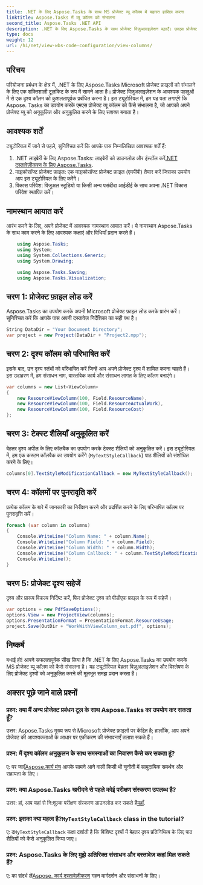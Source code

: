 ```yaml
---
title: .NET के लिए Aspose.Tasks के साथ MS प्रोजेक्ट व्यू कॉलम में महारत हासिल करना
linktitle: Aspose.Tasks में व्यू कॉलम को संभालना
second_title: Aspose.Tasks .NET API
description: .NET के लिए Aspose.Tasks के साथ प्रोजेक्ट विज़ुअलाइज़ेशन बढ़ाएँ। एमएस प्रोजेक्ट व्यू कॉलम को चरण-दर-चरण संभालना सीखें। दक्षता और अनुकूलन को बढ़ावा दें।
type: docs
weight: 12
url: /hi/net/view-wbs-code-configuration/view-columns/
---
```

## परिचय
परियोजना प्रबंधन के क्षेत्र में, .NET के लिए Aspose.Tasks Microsoft प्रोजेक्ट फ़ाइलों को संभालने के लिए एक शक्तिशाली टूलकिट के रूप में सामने आता है। प्रोजेक्ट विज़ुअलाइज़ेशन के आवश्यक पहलुओं में से एक दृश्य कॉलम को कुशलतापूर्वक प्रबंधित करना है। इस ट्यूटोरियल में, हम यह पता लगाएंगे कि Aspose. Tasks का उपयोग करके एमएस प्रोजेक्ट व्यू कॉलम को कैसे संभालना है, जो आपको अपने प्रोजेक्ट व्यू को अनुकूलित और अनुकूलित करने के लिए सशक्त बनाता है।
## आवश्यक शर्तें
ट्यूटोरियल में जाने से पहले, सुनिश्चित करें कि आपके पास निम्नलिखित आवश्यक शर्तें हैं:
1.  .NET लाइब्रेरी के लिए Aspose.Tasks: लाइब्रेरी को डाउनलोड और इंस्टॉल करें[.NET दस्तावेज़ीकरण के लिए Aspose.Tasks](https://reference.aspose.com/tasks/net/).
2. माइक्रोसॉफ्ट प्रोजेक्ट फ़ाइल: एक माइक्रोसॉफ्ट प्रोजेक्ट फ़ाइल (एमपीपी) तैयार करें जिसका उपयोग आप इस ट्यूटोरियल के लिए करेंगे।
3. विकास परिवेश: विजुअल स्टूडियो या किसी अन्य पसंदीदा आईडीई के साथ अपना .NET विकास परिवेश स्थापित करें।
## नामस्थान आयात करें
आरंभ करने के लिए, अपने प्रोजेक्ट में आवश्यक नामस्थान आयात करें। ये नामस्थान Aspose.Tasks के साथ काम करने के लिए आवश्यक कक्षाएं और विधियाँ प्रदान करते हैं।
```csharp
    using Aspose.Tasks;
    using System;
    using System.Collections.Generic;
    using System.Drawing;
    
    using Aspose.Tasks.Saving;
    using Aspose.Tasks.Visualization;
```
## चरण 1: प्रोजेक्ट फ़ाइल लोड करें
Aspose.Tasks का उपयोग करके अपनी Microsoft प्रोजेक्ट फ़ाइल लोड करके प्रारंभ करें। सुनिश्चित करें कि आपके पास अपनी दस्तावेज़ निर्देशिका का सही पथ है।
```csharp
String DataDir = "Your Document Directory";
var project = new Project(DataDir + "Project2.mpp");
```
## चरण 2: दृश्य कॉलम को परिभाषित करें
इसके बाद, उन दृश्य स्तंभों को परिभाषित करें जिन्हें आप अपने प्रोजेक्ट दृश्य में शामिल करना चाहते हैं। इस उदाहरण में, हम संसाधन नाम, वास्तविक कार्य और संसाधन लागत के लिए कॉलम बनाएंगे।
```csharp
var columns = new List<ViewColumn>
{
    new ResourceViewColumn(100, Field.ResourceName),
    new ResourceViewColumn(100, Field.ResourceActualWork),
    new ResourceViewColumn(100, Field.ResourceCost)
};
```
## चरण 3: टेक्स्ट शैलियाँ अनुकूलित करें
बेहतर दृश्य अपील के लिए कॉलबैक का उपयोग करके टेक्स्ट शैलियों को अनुकूलित करें। इस ट्यूटोरियल में, हम एक कस्टम कॉलबैक का उपयोग करेंगे (`MyTextStyleCallback`) पाठ शैलियों को संशोधित करने के लिए।
```csharp
columns[0].TextStyleModificationCallback = new MyTextStyleCallback();
```
## चरण 4: कॉलमों पर पुनरावृति करें
प्रत्येक कॉलम के बारे में जानकारी का निरीक्षण करने और प्रदर्शित करने के लिए परिभाषित कॉलम पर पुनरावृत्ति करें।
```csharp
foreach (var column in columns)
{
    Console.WriteLine("Column Name: " + column.Name);
    Console.WriteLine("Column Field: " + column.Field);
    Console.WriteLine("Column Width: " + column.Width);
    Console.WriteLine("Column Callback: " + column.TextStyleModificationCallback);
    Console.WriteLine();
}
```
## चरण 5: प्रोजेक्ट दृश्य सहेजें
दृश्य और प्रारूप विकल्प निर्दिष्ट करें, फिर प्रोजेक्ट दृश्य को पीडीएफ फ़ाइल के रूप में सहेजें।
```csharp
var options = new PdfSaveOptions();
options.View = new ProjectView(columns);
options.PresentationFormat = PresentationFormat.ResourceUsage;
project.Save(OutDir + "WorkWithViewColumn_out.pdf", options);
```
## निष्कर्ष
बधाई हो! आपने सफलतापूर्वक सीख लिया है कि .NET के लिए Aspose.Tasks का उपयोग करके MS प्रोजेक्ट व्यू कॉलम को कैसे संभालना है। यह ट्यूटोरियल बेहतर विज़ुअलाइज़ेशन और विश्लेषण के लिए प्रोजेक्ट दृश्यों को अनुकूलित करने की मूलभूत समझ प्रदान करता है।

## अक्सर पूछे जाने वाले प्रश्नों
### प्रश्न: क्या मैं अन्य प्रोजेक्ट प्रबंधन टूल के साथ Aspose.Tasks का उपयोग कर सकता हूँ?
उत्तर: Aspose.Tasks मुख्य रूप से Microsoft प्रोजेक्ट फ़ाइलों पर केंद्रित है; हालाँकि, आप अपने प्रोजेक्ट की आवश्यकताओं के आधार पर एकीकरण की संभावनाएँ तलाश सकते हैं।
### प्रश्न: मैं दृश्य कॉलम अनुकूलन के साथ समस्याओं का निवारण कैसे कर सकता हूं?
 ए: पर जाएँ[Aspose.कार्य मंच](https://forum.aspose.com/c/tasks/15) आपके सामने आने वाली किसी भी चुनौती में सामुदायिक समर्थन और सहायता के लिए।
### प्रश्न: क्या Aspose.Tasks खरीदने से पहले कोई परीक्षण संस्करण उपलब्ध है?
उत्तर: हां, आप यहां से नि:शुल्क परीक्षण संस्करण डाउनलोड कर सकते हैं[यहाँ](https://releases.aspose.com/).
###  प्रश्न: इसका क्या महत्व है?`MyTextStyleCallback` class in the tutorial?
 ए: द`MyTextStyleCallback` कक्षा दर्शाती है कि विशिष्ट दृश्यों में बेहतर दृश्य प्रतिनिधित्व के लिए पाठ शैलियों को कैसे अनुकूलित किया जाए।
### प्रश्न: Aspose.Tasks के लिए मुझे अतिरिक्त संसाधन और दस्तावेज़ कहां मिल सकते हैं?
 ए: का संदर्भ लें[Aspose. कार्य दस्तावेज़ीकरण](https://reference.aspose.com/tasks/net/) गहन मार्गदर्शन और संसाधनों के लिए।